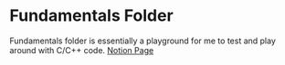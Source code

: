 # Fundamentals Folder

Fundamentals folder is essentially a playground for me to test and play around with C/C++ code.
[Notion Page](https://www.notion.so/adwinang/Fundamentals-554c8737fc434ab0827d4f49844cd42e)
